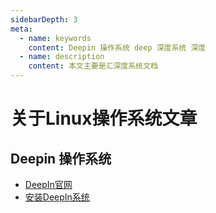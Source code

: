 ```yaml
---
sidebarDepth: 3
meta:
  - name: keywords
    content: Deepin 操作系统 deep 深度系统 深度
  - name: description
    content: 本文主要是汇深度系统文档
---
```


# 关于Linux操作系统文章


## Deepin 操作系统

- [DeepIn官网](https://www.deepin.org/)
- [安装DeepIn系统](https://www.deepin.org/installation/)



 